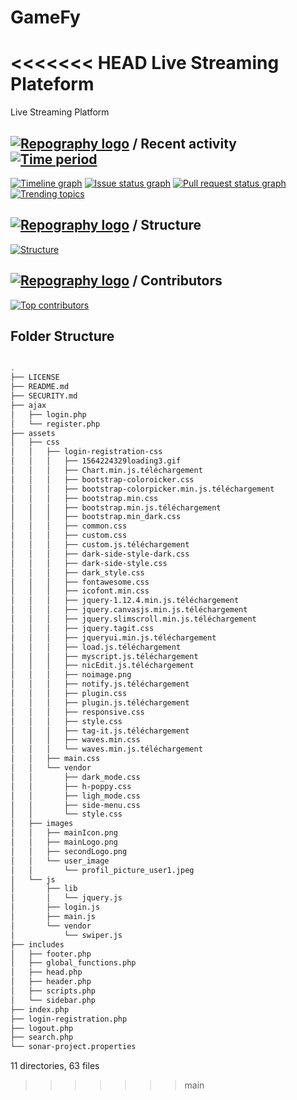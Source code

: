 # GameFy
<<<<<<< HEAD
 Live Streaming Plateform
=======
 Live Streaming Platform

## [![Repography logo](https://images.repography.com/logo.svg)](https://repography.com) / Recent activity [![Time period](https://images.repography.com/0/aPp3s_phTK2iX93I2s-1TA/recent-activity/19a150311ed191748e9d57e3dca9d02e_badge.svg)](https://repography.com)
[![Timeline graph](https://images.repography.com/0/aPp3s_phTK2iX93I2s-1TA/recent-activity/19a150311ed191748e9d57e3dca9d02e_timeline.svg)](https://github.com/_/gamify/commits)
[![Issue status graph](https://images.repography.com/0/aPp3s_phTK2iX93I2s-1TA/recent-activity/19a150311ed191748e9d57e3dca9d02e_issues.svg)](https://github.com/_/gamify/issues)
[![Pull request status graph](https://images.repography.com/0/aPp3s_phTK2iX93I2s-1TA/recent-activity/19a150311ed191748e9d57e3dca9d02e_prs.svg)](https://github.com/_/gamify/pulls)
[![Trending topics](https://images.repography.com/0/aPp3s_phTK2iX93I2s-1TA/recent-activity/19a150311ed191748e9d57e3dca9d02e_words.svg)](https://github.com/_/gamify/commits)

## [![Repography logo](https://images.repography.com/logo.svg)](https://repography.com) / Structure
[![Structure](https://images.repography.com/0/aPp3s_phTK2iX93I2s-1TA/structure/35d4e547bb45d7ad1b27545bd372917b_table.svg)](https://github.com/_/gamify)

## [![Repography logo](https://images.repography.com/logo.svg)](https://repography.com) / Contributors
[![Top contributors](https://images.repography.com/0/aPp3s_phTK2iX93I2s-1TA/top-contributors/19a150311ed191748e9d57e3dca9d02e_table.svg)](https://github.com/_/gamify/graphs/contributors)


## Folder Structure

```bash

.
├── LICENSE
├── README.md
├── SECURITY.md
├── ajax
│   ├── login.php
│   └── register.php
├── assets
│   ├── css
│   │   ├── login-registration-css
│   │   │   ├── 1564224329loading3.gif
│   │   │   ├── Chart.min.js.téléchargement
│   │   │   ├── bootstrap-coloroicker.css
│   │   │   ├── bootstrap-colorpicker.min.js.téléchargement
│   │   │   ├── bootstrap.min.css
│   │   │   ├── bootstrap.min.js.téléchargement
│   │   │   ├── bootstrap.min_dark.css
│   │   │   ├── common.css
│   │   │   ├── custom.css
│   │   │   ├── custom.js.téléchargement
│   │   │   ├── dark-side-style-dark.css
│   │   │   ├── dark-side-style.css
│   │   │   ├── dark_style.css
│   │   │   ├── fontawesome.css
│   │   │   ├── icofont.min.css
│   │   │   ├── jquery-1.12.4.min.js.téléchargement
│   │   │   ├── jquery.canvasjs.min.js.téléchargement
│   │   │   ├── jquery.slimscroll.min.js.téléchargement
│   │   │   ├── jquery.tagit.css
│   │   │   ├── jqueryui.min.js.téléchargement
│   │   │   ├── load.js.téléchargement
│   │   │   ├── myscript.js.téléchargement
│   │   │   ├── nicEdit.js.téléchargement
│   │   │   ├── noimage.png
│   │   │   ├── notify.js.téléchargement
│   │   │   ├── plugin.css
│   │   │   ├── plugin.js.téléchargement
│   │   │   ├── responsive.css
│   │   │   ├── style.css
│   │   │   ├── tag-it.js.téléchargement
│   │   │   ├── waves.min.css
│   │   │   └── waves.min.js.téléchargement
│   │   ├── main.css
│   │   └── vendor
│   │       ├── dark_mode.css
│   │       ├── h-poppy.css
│   │       ├── ligh_mode.css
│   │       ├── side-menu.css
│   │       └── style.css
│   ├── images
│   │   ├── mainIcon.png
│   │   ├── mainLogo.png
│   │   ├── secondLogo.png
│   │   └── user_image
│   │       └── profil_picture_user1.jpeg
│   └── js
│       ├── lib
│       │   └── jquery.js
│       ├── login.js
│       ├── main.js
│       └── vendor
│           └── swiper.js
├── includes
│   ├── footer.php
│   ├── global_functions.php
│   ├── head.php
│   ├── header.php
│   ├── scripts.php
│   └── sidebar.php
├── index.php
├── login-registration.php
├── logout.php
├── search.php
└── sonar-project.properties

```

11 directories, 63 files
>>>>>>> main

